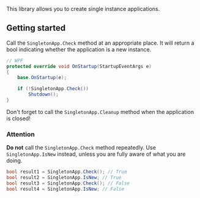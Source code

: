 This library allows you to create single instance applications.

## Getting started

Call the `SingletonApp.Check` method at an appropriate place. It will return a bool indicating whether the application is a new instance.

```c#
// WPF
protected override void OnStartup(StartupEventArgs e)
{
    base.OnStartup(e);

    if (!SingletonApp.Check())
        Shutdown();
}
```

Don't forget to call the `SingletonApp.Cleanup` method when the application is closed!

### Attention

**Do not** call the `SingletonApp.Check` method repeatedly. Use `SingletonApp.IsNew` instead, unless you are fully aware of what you are doing.

```csharp
bool result1 = SingletonApp.Check(); // True
bool result2 = SingletonApp.IsNew; // True
bool result3 = SingletonApp.Check(); // False
bool result4 = SingletonApp.IsNew; // False
```


